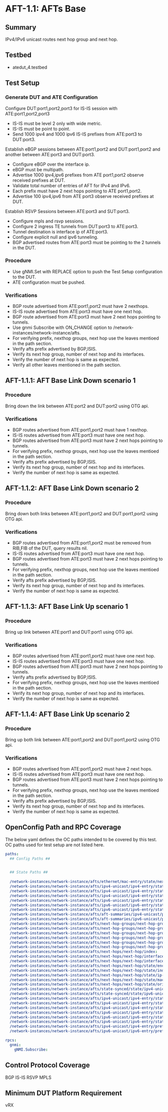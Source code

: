 # AFT-1.1: AFTs Base

## Summary

IPv4/IPv6 unicast routes next hop group and next hop.

## Testbed

* atedut_4.testbed

## Test Setup

### Generate DUT and ATE Configuration

Configure DUT:port1,port2,port3 for IS-IS session with ATE:port1,port2,port3
*   IS-IS must be level 2 only with wide metric.
*   IS-IS must be point to point.
*   Send 1000 ipv4 and 1000 ipv6 IS-IS prefixes from ATE:port3 to DUT:port3.


Establish eBGP sessions between ATE:port1,port2 and DUT:port1,port2 and another between ATE:port3 and DUT:port3.
*   Configure eBGP over the interface ip.
*   eBGP must be multipath.
*   Advertise 1000 ipv4,ipv6 prefixes from ATE port1,port2 observe received prefixes at DUT.
*   Validate total number of entries of AFT for IPv4 and IPv6.
*   Each prefix must have 2 next hops pointing to ATE port1,port2.
*   Advertise 100 ipv4,ipv6 from ATE port3 observe received prefixes at DUT.

Establish RSVP Sessions between ATE:port3 and SUT:port3.
*   Configure mpls and rsvp sessions.
*   Configure 2 ingress TE tunnels from DUT:port3 to ATE:port3.
*   Tunnel destination is interface ip of ATE:port3.
*   Configure explicit null and ipv6 tunneling.
*   BGP advertised routes from ATE:port3 must be pointing to the 2 tunnels in the DUT.

### Procedure

*   Use gNMI.Set with REPLACE option to push the Test Setup configuration to the DUT.
*   ATE configuration must be pushed.

### Verifications

*   BGP route advertised from ATE:port1,port2 must have 2 nexthops.
*   IS-IS route advertised from ATE:port3 must have one next hop.
*   BGP route advertised from ATE:port3 must have 2 next hops pointing to tunnels.
*   Use gnmi Subscribe with ON_CHANGE option to /network-instances/network-instance/afts.
*   For verifying prefix, nexthop groups, next hop use the leaves mentioed in the path section.
*   Verify afts prefix advertised by BGP,ISIS.
*   Verify its next hop group, number of next hop and its interfaces.
*   Verify the number of next hop is same as expected.
*   Verify all other leaves mentioned in the path section.


## AFT-1.1.1: AFT Base Link Down scenario 1

### Procedure

Bring down the link between ATE:port2 and DUT:port2 using OTG api.

### Verifications

*   BGP routes advertised from ATE:port1,port2 must have 1 nexthop.
*   IS-IS routes advertised from ATE:port3 must have one next hop.
*   BGP routes advertised from ATE:port3 must have 2 next hops pointing to tunnels.
*   For verifying prefix, nexthop groups, next hop use the leaves mentioed in the path section.
*   Verify afts prefix advertised by BGP,ISIS.
*   Verify its next hop group, number of next hop and its interfaces.
*   Verify the number of next hop is same as expected.

## AFT-1.1.2: AFT Base Link Down scenario 2

### Procedure

Bring down both links between ATE:port1,port2 and DUT:port1,port2 using OTG api.

### Verifications

*   BGP routes advertised from ATE:port1,port2 must be removed from RIB,FIB of the DUT, query results nil.
*   IS-IS routes advertised from ATE:port3 must have one next hop.
*   BGP routes advertised from ATE:port3 must have 2 next hops pointing to tunnels.
*   For verifying prefix, nexthop groups, next hop use the leaves mentioed in the path section.
*   Verify afts prefix advertised by BGP,ISIS.
*   Verify its next hop group, number of next hop and its interfaces.
*   Verify the number of next hop is same as expected.

## AFT-1.1.3: AFT Base Link Up scenario 1

### Procedure

Bring up link between ATE:port1 and DUT:port1 using OTG api.

### Verifications

*   BGP routes advertised from ATE:port1,port2 must have one next hop.
*   IS-IS routes advertised from ATE:port3 must have one next hop.
*   BGP routes advertised from ATE:port3 must have 2 next hops pointing to tunnels.
*   Verify afts prefix advertised by BGP,ISIS.
*   For verifying prefix, nexthop groups, next hop use the leaves mentioed in the path section.
*   Verify its next hop group, number of next hop and its interfaces.
*   Verify the number of next hop is same as expected.

## AFT-1.1.4: AFT Base Link Up scenario 2

### Procedure

Bring up both link between ATE:port1,port2 and DUT:port1,port2 using OTG api.

### Verifications

*   BGP routes advertised from ATE:port1,port2 must have 2 next hops.
*   IS-IS routes advertised from ATE:port3 must have one next hop.
*   BGP routes advertised from ATE:port3 must have 2 next hops pointing to tunnels.
*   For verifying prefix, nexthop groups, next hop use the leaves mentioed in the path section.
*   Verify afts prefix advertised by BGP,ISIS.
*   Verify its next hop group, number of next hop and its interfaces.
*   Verify the number of next hop is same as expected.

## OpenConfig Path and RPC Coverage

The below yaml defines the OC paths intended to be covered by this test.  OC paths used for test setup are not listed here.

```yaml
paths:
  ## Config Paths ##

 
  ## State Paths ##
 
  /network-instances/network-instance/afts/ethernet/mac-entry/state/next-hop-group:
  /network-instances/network-instance/afts/ipv4-unicast/ipv4-entry/state/next-hop-group:
  /network-instances/network-instance/afts/ipv4-unicast/ipv4-entry/state/origin-protocol:
  /network-instances/network-instance/afts/ipv4-unicast/ipv4-entry/state/prefix:
  /network-instances/network-instance/afts/ipv6-unicast/ipv6-entry/state/next-hop-group:
  /network-instances/network-instance/afts/ipv6-unicast/ipv6-entry/state/origin-protocol:
  /network-instances/network-instance/afts/ipv6-unicast/ipv6-entry/state/prefix:
  /network-instances/network-instance/afts/aft-summaries/ipv4-unicast/protocols/protocol/state/origin-protocol:
  /network-instances/network-instance/afts/aft-summaries/ipv6-unicast/protocols/protocol/state/origin-protocol:
  /network-instances/network-instance/afts/next-hop-groups/next-hop-group/id:
  /network-instances/network-instance/afts/next-hop-groups/next-hop-group/next-hops/next-hop/index:
  /network-instances/network-instance/afts/next-hop-groups/next-hop-group/next-hops/next-hop/state/index:
  /network-instances/network-instance/afts/next-hop-groups/next-hop-group/next-hops/next-hop/state/weight:
  /network-instances/network-instance/afts/next-hop-groups/next-hop-group/state/backup-next-hop-group:
  /network-instances/network-instance/afts/next-hop-groups/next-hop-group/state/id:
  /network-instances/network-instance/afts/next-hops/next-hop/index:
  /network-instances/network-instance/afts/next-hops/next-hop/interface-ref/state/interface:
  /network-instances/network-instance/afts/next-hops/next-hop/interface-ref/state/subinterface:
  /network-instances/network-instance/afts/next-hops/next-hop/state/encapsulate-header:
  /network-instances/network-instance/afts/next-hops/next-hop/state/index:
  /network-instances/network-instance/afts/next-hops/next-hop/state/ip-address:
  /network-instances/network-instance/afts/next-hops/next-hop/state/mac-address:
  /network-instances/network-instance/afts/next-hops/next-hop/state/origin-protocol:
  /network-instances/network-instance/afts/state-synced/state/ipv4-unicast:
  /network-instances/network-instance/afts/state-synced/state/ipv6-unicast:
  /network-instances/network-instance/afts/ipv4-unicast/ipv4-entry/state/entry-metadata:
  /network-instances/network-instance/afts/ipv4-unicast/ipv4-entry/state/next-hop-group-network-instance:
  /network-instances/network-instance/afts/ipv4-unicast/ipv4-entry/state/origin-network-instance:
  /network-instances/network-instance/afts/ipv6-unicast/ipv6-entry/state/entry-metadata:
  /network-instances/network-instance/afts/ipv6-unicast/ipv6-entry/state/next-hop-group-network-instance:
  /network-instances/network-instance/afts/ipv6-unicast/ipv6-entry/state/origin-network-instance:
  /network-instances/network-instance/afts/ipv4-unicast/ipv4-entry/prefix:
  /network-instances/network-instance/afts/ipv6-unicast/ipv6-entry/prefix:

rpcs:
  gnmi:
    gNMI.Subscribe:
```

## Control Protocol Coverage

BGP
IS-IS
RSVP
MPLS

## Minimum DUT Platform Requirement

vRX
